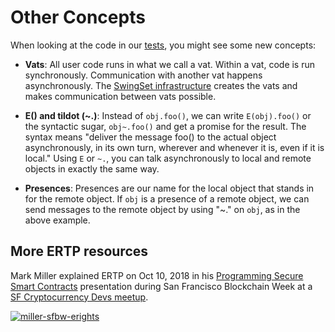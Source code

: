 # Other Concepts

When looking at the code in our [tests](https://github.com/Agoric/ERTP/tree/master/test), you might see some new
concepts:

* __Vats__: All user code runs in what we call a vat. Within a vat, code is run synchronously. Communication with another vat happens asynchronously. The [SwingSet infrastructure](https://github.com/Agoric/SwingSet) creates the vats and makes communication between vats possible.

* __E() and tildot (~.)__: Instead of `obj.foo()`, we can write `E(obj).foo()` or the syntactic sugar, `obj~.foo()` and get a promise for the result. The syntax means "deliver the message foo() to the actual object asynchronously, in its own turn, wherever and whenever it is, even if it is local." Using `E` or `~.`, you can talk asynchronously to local and remote objects in exactly the same way.

* __Presences__: Presences are our name for the local object that stands in for the remote object. If `obj` is a presence of a remote object, we can send messages to the remote object by using "~." on `obj`, as in the above example.




## More ERTP resources

Mark Miller explained ERTP on Oct 10, 2018 in his [Programming Secure Smart Contracts][watch] presentation
during San Francisco Blockchain Week at a
[SF Cryptocurrency Devs meetup](https://www.meetup.com/SF-Cryptocurrency-Devs/events/253457222/).

[![miller-sfbw-erights](https://user-images.githubusercontent.com/150986/59150095-b8a65200-89e3-11e9-9b5d-43a9be8a3c90.png)][watch]

[watch]: https://www.youtube.com/watch?v=YXUqfgdDbr8